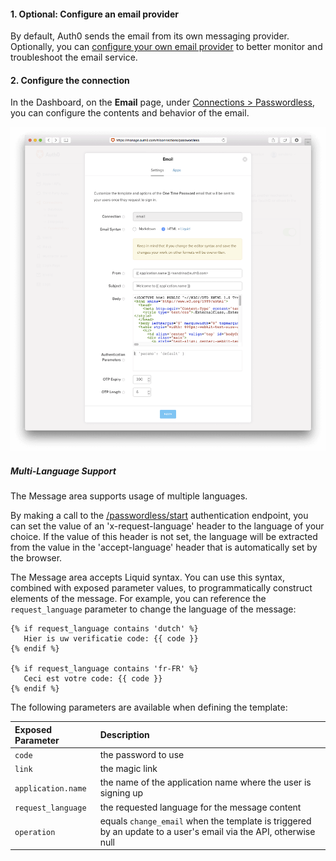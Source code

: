 #### 1. Optional: Configure an email provider

By default, Auth0 sends the email from its own messaging provider. Optionally, you can [configure your own email provider](/email/providers) to better monitor and troubleshoot the email service.

#### 2. Configure the connection

In the Dashboard, on the **Email** page, under [Connections > Passwordless](${uiURL}/#/connections/passwordless), you can configure the contents and behavior of the email.

![](/media/articles/connections/passwordless/passwordless-email-config.png)

##### Multi-Language Support

The Message area supports usage of multiple languages.

By making a call to the [/passwordless/start](/api/authentication#!#post--with_email) authentication endpoint, you can set the value of an 'x-request-language' header to the language of your choice. If the value of this header is not set, the language will be extracted from the value in the 'accept-language' header that is automatically set by the browser.

The Message area accepts Liquid syntax. You can use this syntax, combined with exposed parameter values, to programmatically construct elements of the message. For example, you can reference the `request_language` parameter to change the language of the message:

```text
{% if request_language contains 'dutch' %}
   Hier is uw verificatie code: {{ code }}
{% endif %}

{% if request_language contains 'fr-FR' %}
   Ceci est votre code: {{ code }}
{% endif %}
```

The following parameters are available when defining the template:

| Exposed Parameter | Description |
|:------------------|:---------|
| `code`            | the password to use |
| `link`            | the magic link |
| `application.name` | the name of the application name where the user is signing up |
| `request_language` | the requested language for the message content |
| `operation` | equals `change_email` when the template is triggered by an update to a user's email via the API, otherwise null |